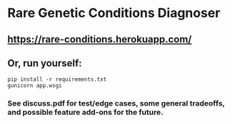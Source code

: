 # Rare Genetic Conditions Diagnoser
## https://rare-conditions.herokuapp.com/

## Or, run yourself:
```
pip install -r requirements.txt
gunicorn app.wsgi
```

### See discuss.pdf for test/edge cases, some general tradeoffs, and possible feature add-ons for the future.
